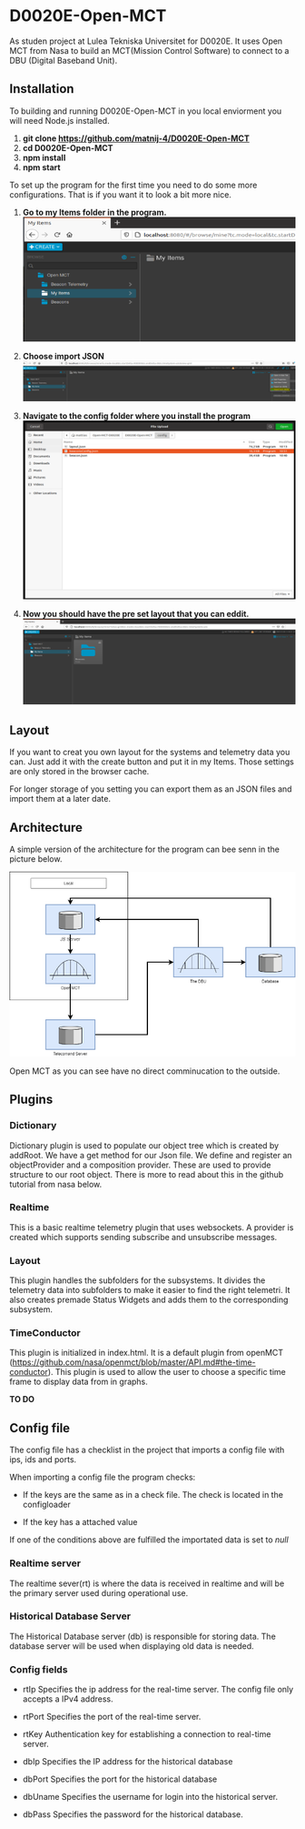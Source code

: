# D0020E-Open-MCT
As studen project at Lulea Tekniska Universitet for D0020E. It uses Open MCT from Nasa to build an MCT(Mission Control Software) to connect to a DBU (Digital Baseband Unit).

## Installation
To building and running D0020E-Open-MCT in you local enviorment you will need Node.js installed.

1. **git clone https://github.com/matnij-4/D0020E-Open-MCT**
2. **cd D0020E-Open-MCT**
3. **npm install**
4. **npm start**

To set up the program for the first time you need to do some more configurations. That is if you want it to look a bit more nice.

1. **Go to my Items folder in the program.**
![alt text](https://github.com/matnij-4/D0020E-Open-MCT/blob/main/images/configHelp1.PNG?raw=true)

2. **Choose import JSON**
![alt text](https://github.com/matnij-4/D0020E-Open-MCT/blob/main/images/configHelp2.PNG?raw=true)

3. **Navigate to the config folder where you install the program**
![alt text](https://github.com/matnij-4/D0020E-Open-MCT/blob/main/images/configHelp3.PNG?raw=true)

4. **Now you should have the pre set layout that you can eddit.**
![alt text](https://github.com/matnij-4/D0020E-Open-MCT/blob/main/images/configHelp4.PNG?raw=true)

## Layout

If you want to creat you own layout for the systems and telemetry data you can. Just add it with the create button and put it in my Items. Those settings are only stored in the browser cache.

For longer storage of you setting you can export them as an JSON files and import them at a later date.

## Architecture

A simple version of the architecture for the program can bee senn in the picture below.

![alt text](https://github.com/matnij-4/D0020E-Open-MCT/blob/main/images/architecture.png?raw=true)

Open MCT as you can see have no direct comminucation to the outside. 

## Plugins

### Dictionary

Dictionary plugin is used to populate our object tree which is created by addRoot. We have a get method for our Json file. We define and register an objectProvider and a composition provider. These are used to provide structure to our root object. There is more to read about this in the github tutorial from nasa below. 

### Realtime

This is a basic realtime telemetry plugin that uses websockets. A provider is created which supports sending subscribe and unsubscribe messages. 

### Layout
This plugin handles the subfolders for the subsystems. It divides the telemetry data into subfolders to make it easier to find the right telemetri. It also creates premade Status Widgets and adds them to the corresponding subsystem.

### TimeConductor

This plugin is initialized in index.html. It is a default plugin from openMCT (https://github.com/nasa/openmct/blob/master/API.md#the-time-conductor). This plugin is used to allow the user to choose a specific time frame to display data from in graphs.

**TO DO**

## Config file

The config file has a checklist in the project that imports a config file with ips, ids and ports.

When importing a config file the program checks:

- If the keys are the same as in a check file. The check is located in the configloader

- If the key has a attached value

If one of the conditions above are fulfilled the importated data is set to *null*

  

### Realtime server

The realtime sever(rt) is where the data is received in realtime and will be the primary server used during operational use.

  

### Historical Database Server

The Historical Database server (db) is responsible for storing data. The database server will be used when displaying old data is needed. 

  

### Config fields

- rtIp 
Specifies the ip address for the real-time server. The config file only accepts a IPv4 address.

- rtPort 
Specifies the port of the real-time server.

- rtKey 
Authentication key for establishing a connection to real-time server.

- dbIp
Specifies the IP address for the historical database

- dbPort 
Specifies the port for the historical database

- dbUname
Specifies the username for login into the historical server.

- dbPass 
Specifies the password for the historical database.